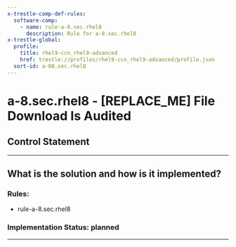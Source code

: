 ```yaml
---
x-trestle-comp-def-rules:
  software-comp:
    - name: rule-a-8.sec.rhel8
      description: Rule for a-8.sec.rhel8
x-trestle-global:
  profile:
    title: rhel9-ccn_rhel9-advanced
    href: trestle://profiles/rhel9-ccn_rhel9-advanced/profile.json
  sort-id: a-08.sec.rhel8
---
```


# a-8.sec.rhel8 - \[REPLACE_ME\] File Download Is Audited

## Control Statement

______________________________________________________________________

## What is the solution and how is it implemented?

<!-- For implementation status enter one of: implemented, partial, planned, alternative, not-applicable -->

<!-- Note that the list of rules under ### Rules: is read-only and changes will not be captured after assembly to JSON -->

<!-- Add control implementation description here for control: a-8.sec.rhel8 -->

### Rules:

  - rule-a-8.sec.rhel8

### Implementation Status: planned

______________________________________________________________________
